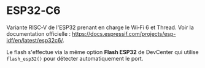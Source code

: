 # ESP32‑C6

Variante RISC‑V de l'ESP32 prenant en charge le Wi‑Fi 6 et Thread.
Voir la documentation officielle :
<https://docs.espressif.com/projects/esp-idf/en/latest/esp32c6/>.

Le flash s'effectue via la même option **Flash ESP32** de DevCenter qui
utilise `flash_esp32()` pour détecter automatiquement le port.
